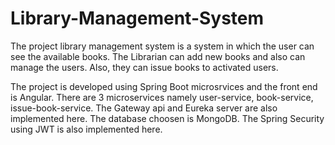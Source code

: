 # Library-Management-System
The project library management system is a system in which the user can see the available books. The Librarian can add new books and also can manage the users. Also, they can issue books to activated users.

The project is developed using Spring Boot microsrvices and the front end is Angular.
There are 3 microservices namely user-service, book-service, issue-book-service.
The Gateway api and Eureka server are also implemented here.
The database choosen is MongoDB.
The Spring Security using JWT is also implemented here.
